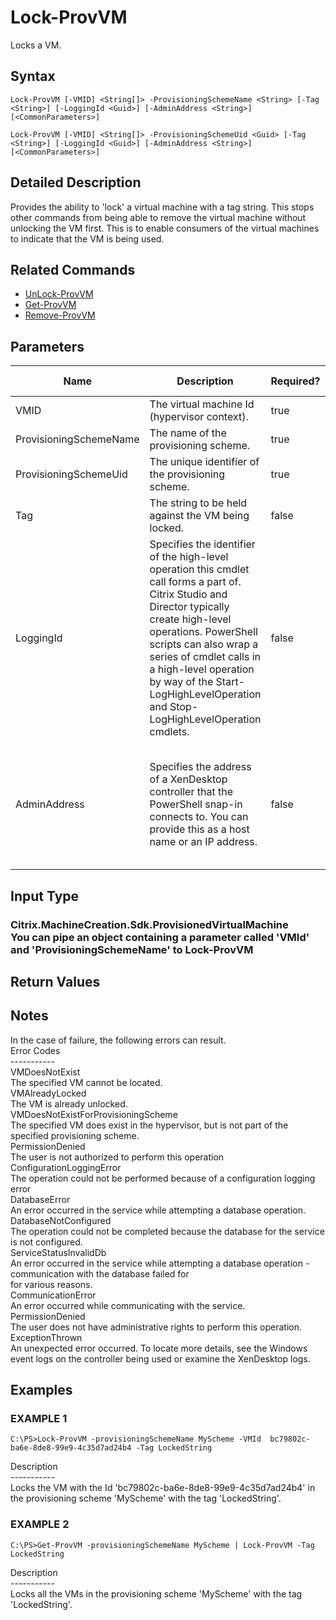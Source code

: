 ﻿# Lock-ProvVM

   Locks a VM.

## Syntax
```
Lock-ProvVM [-VMID] <String[]> -ProvisioningSchemeName <String> [-Tag <String>] [-LoggingId <Guid>] [-AdminAddress <String>] [<CommonParameters>]

Lock-ProvVM [-VMID] <String[]> -ProvisioningSchemeUid <Guid> [-Tag <String>] [-LoggingId <Guid>] [-AdminAddress <String>] [<CommonParameters>]
```

## Detailed Description
   Provides the ability to 'lock' a virtual machine with a tag string.  This stops other commands from being able to remove the virtual machine without unlocking the VM first.  This is to enable consumers of the virtual machines to indicate that the VM is being used.

## Related Commands
  * [UnLock-ProvVM](UnLock-ProvVM.html)
  * [Get-ProvVM](Get-ProvVM.html)
  * [Remove-ProvVM](Remove-ProvVM.html)
## Parameters

| Name   | Description | Required? | Pipeline Input | Default Value |
| --- | --- | --- | --- | --- |
| VMID | The virtual machine Id (hypervisor context). | true | true (ByPropertyName) |  |
| ProvisioningSchemeName | The name of the provisioning scheme. | true | true (ByPropertyName) |  |
| ProvisioningSchemeUid | The unique identifier of the provisioning scheme. | true | false |  |
| Tag | The string to be held against the VM being locked. | false | false |  |
| LoggingId | Specifies the identifier of the high-level operation this cmdlet call forms a part of. Citrix Studio and Director typically create high-level operations. PowerShell scripts can also wrap a series of cmdlet calls in a high-level operation by way of the Start-LogHighLevelOperation and Stop-LogHighLevelOperation cmdlets. | false | false |  |
| AdminAddress | Specifies the address of a XenDesktop controller that the PowerShell snap-in connects to.  You can provide this as a host name or an IP address. | false | false | LocalHost. Once a value is provided by any cmdlet, this value becomes the default. |

## Input Type
### Citrix.MachineCreation.Sdk.ProvisionedVirtualMachine<br>    You can pipe an object containing a parameter called 'VMId' and 'ProvisioningSchemeName' to Lock-ProvVM
   
## Return Values
### 
   ## Notes
   In the case of failure, the following errors can result.<br>    Error Codes<br>    -----------<br>    VMDoesNotExist<br>    The specified VM cannot be located.<br>    VMAlreadyLocked<br>    The VM is already unlocked.<br>    VMDoesNotExistForProvisioningScheme<br>    The specified VM does exist in the hypervisor, but is not part of the specified provisioning scheme.<br>    PermissionDenied<br>    The user is not authorized to perform this operation<br>    ConfigurationLoggingError<br>    The operation could not be performed because of a configuration logging error<br>    DatabaseError<br>    An error occurred in the service while attempting a database operation.<br>    DatabaseNotConfigured<br>    The operation could not be completed because the database for the service is not configured.<br>    ServiceStatusInvalidDb<br>    An error occurred in the service while attempting a database operation - communication with the database failed for<br>    for various reasons.<br>    CommunicationError<br>    An error occurred while communicating with the service.<br>    PermissionDenied<br>    The user does not have administrative rights to perform this operation.<br>    ExceptionThrown<br>    An unexpected error occurred.  To locate more details, see the Windows event logs on the controller being used or examine the XenDesktop logs.
## Examples

### EXAMPLE 1
```
C:\PS>Lock-ProvVM -provisioningSchemeName MyScheme -VMId  bc79802c-ba6e-8de8-99e9-4c35d7ad24b4 -Tag LockedString
```
   Description<br>-----------<br>Locks the VM with the Id 'bc79802c-ba6e-8de8-99e9-4c35d7ad24b4' in the provisioning scheme 'MyScheme' with the tag 'LockedString'.
### EXAMPLE 2
```
C:\PS>Get-ProvVM -provisioningSchemeName MyScheme | Lock-ProvVM -Tag LockedString
```
   Description<br>-----------<br>Locks all the VMs in the provisioning scheme 'MyScheme' with the tag 'LockedString'.
